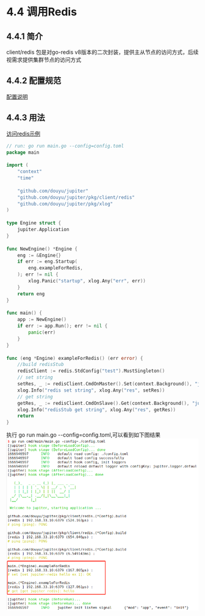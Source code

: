 # 4.4 调用Redis

## 4.4.1 简介

client/redis 包是对go-redis v8版本的二次封装，提供主从节点的访问方式，后续视需求提供集群节点的访问方式

## 4.4.2 配置规范

[配置说明](http://jupiter.douyu.com/jupiter/6.8clientredis.html)

## 4.4.3 用法

[访问redis示例](https://github.com/douyu/jupiter-layout/tree/main/internal/pkg/redis)

```go
// run: go run main.go --config=config.toml
package main

import (
	"context"
	"time"

	"github.com/douyu/jupiter"
	"github.com/douyu/jupiter/pkg/client/redis"
	"github.com/douyu/jupiter/pkg/xlog"
)

type Engine struct {
	jupiter.Application
}

func NewEngine() *Engine {
	eng := &Engine{}
	if err := eng.Startup(
		eng.exampleForRedis,
	); err != nil {
		xlog.Panic("startup", xlog.Any("err", err))
	}
	return eng
}

func main() {
	app := NewEngine()
	if err := app.Run(); err != nil {
		panic(err)
	}
}

func (eng *Engine) exampleForRedis() (err error) {
	//build redisStub
	redisClient := redis.StdConfig("test").MustSingleton()
	// set string
	setRes, _ := redisClient.CmdOnMaster().Set(context.Background(), "jupiter-redis", "hello", time.Second).Result()
	xlog.Info("redis set string", xlog.Any("res", setRes))
	// get string
	getRes, _ := redisClient.CmdOnSlave().Get(context.Background(), "jupiter-redis").Result()
	xlog.Info("redisStub get string", xlog.Any("res", getRes))
	return
}

```

执行 go run main.go --config=config.toml,可以看到如下图结果
![image](../static/jupiter/client-redis.png)
